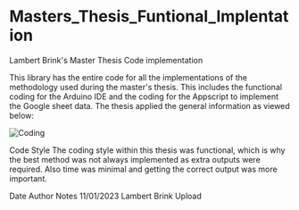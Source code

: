 # Masters_Thesis_Funtional_Implentation
Lambert Brink's Master Thesis Code implementation

This library has the entire code for all the implementations of the methodology used during the master's thesis.
This includes the functional coding for the Arduino IDE and the coding for the Appscript to implement  the
Google sheet data. The thesis applied the general information as viewed below:

![Coding](https://github.com/LambertPB/Masters_Thesis_Funtional_Implentation/assets/130467984/a4a39af0-6ec4-4560-9f57-facd48eaa07d)

Code Style
The coding style within this thesis was functional, which is why the best method was not always implemented as extra outputs were required. Also time was minimal and getting the correct output
was more important.


Date			Author          Notes
11/01/2023	Lambert Brink   	Upload


